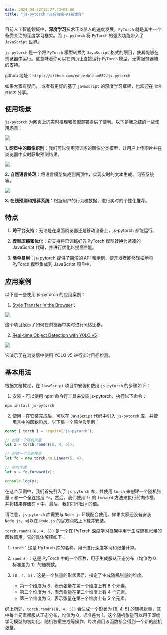 ```yaml
---
date: 2024-04-22T12:27:43+08:00
title: "js-pytorch：开启前端+AI新世界"
---
```


目前人工智能领域中，**深度学习**技术正以惊人的速度发展。`PyTorch` 就是其中一个备受关注的深度学习框架。而 `js-pytorch` 将 `PyTorch` 的强大功能带入了 `JavaScript` 世界。

`js-pytorch` 是一个将 `PyTorch` 模型转换为 `JavaScript` 格式的项目，使其能够在浏览器中运行。这意味着你可以在网页上直接运行 `PyTorch` 模型，无需服务器端的支持。

github 地址：`https://github.com/eduardoleao052/js-pytorch`

如果大家有疑问， 或者有更好的基于 `javascript` 的深度学习框架，也欢迎在 `留言评论区` 分享。

## 使用场景

`js-pytorch` 为网页上的实时推理和模型部署提供了便利。以下是我总结的一些使用场景：

![](../assets/images/articles/05/01.awebp)

**1. 网页中的图像识别**：我们可以使用预训练的图像分类模型，让用户上传图片并在浏览器中实时获取预测结果。

![](../assets/images/articles/05/02.awebp)

**2. 自然语言处理**：将语言模型集成到网页中，实现实时的文本生成、问答系统等。

![](../assets/images/articles/05/03.awebp)

**3. 在线预测和推荐系统**：根据用户的行为和数据，进行实时的个性化推荐。

## 特点

1. **跨平台支持**：无论是在桌面浏览器还是移动设备上，js-pytorch 都能运行。

2. **模型压缩和优化**：它支持将已训练好的 PyTorch 模型转换为紧凑的 JavaScript 代码，并进行优化以提高性能。

3. **简单易用**：js-pytorch 提供了简洁的 API 和示例，使开发者能够轻松地将 PyTorch 模型集成到 JavaScript 项目中。

## 应用案例

以下是一些使用 js-pytorch 的应用案例：

1. [Style Transfer in the Browser](https://github.com/eduardoleao052/Style-Transfer-in-the-Browser)：

![](../assets/images/articles/05/04.awebp)

这个项目展示了如何在浏览器中实时进行风格迁移。

2. [Real-time Object Detection with YOLO v5](https://github.com/eduardoleao052/Real-time_Object_Detection_with_YOLO_v5)：

![](../assets/images/articles/05/05.awebp)

它演示了在浏览器中使用 YOLO v5 进行实时目标检测。

## 基本用法

根据文档教程，在 `JavaScript` 项目中安装和使用 `js-pytorch` 的步骤如下：

1. 安装 - 可以使用 npm 命令行工具来安装 js-pytorch，执行以下命令：

```sh
npm install js-pytorch
```

2. 使用 - 在安装完成后，可以在 `JavaScript` 代码中引入 `js-pytorch` 库，并使用其中的函数和类。以下是一个简单的示例：

```js
const { torch } = require("js-pytorch");

// 创建一个随机张量
let x = torch.randn([8, 4, 5]);

// 创建一个全连接层
let fc = new torch.nn.Linear(5, 4);

// 前向传播
let y = fc.forward(x);

console.log(y);
```

在这个示例中，我们首先引入了 `js-pytorch` 库，并使用 `torch` 来创建一个随机张量 `x` 和一个全连接层 `fc`。然后，我们使用 `fc` 的 `forward` 方法来执行前向传播，并将结果存储在 `y` 中。最后，我们打印出 `y` 的值。

请注意，`js-pytorch` 库需要与 `Node.js` 环境配合使用。如果大家还没有安装 `Node.js`，可以在 `Node.js` 的官方网站上下载并安装。

`torch.randn([8, 4, 5])` 是一个在 PyTorch 深度学习框架中用于生成随机张量的函数调用。它的具体解释如下：

1. `torch`：这是 PyTorch 库的名称，用于进行深度学习和张量计算。
2. `randn()`：这是 PyTorch 中的一个函数，用于生成服从正态分布（均值为 0，标准差为 1）的随机数。
3. `[8, 4, 5]`：这是一个张量的形状表示，指定了生成随机张量的维度。

   - 第一个维度为 8，表示张量在第一个维度上有 8 个元素。
   - 第二个维度为 4，表示张量在第二个维度上有 4 个元素。
   - 第三个维度为 5，表示张量在第三个维度上有 5 个元素。

综上所述，`torch.randn([8, 4, 5])` 会生成一个形状为 \[8, 4, 5\] 的随机张量，其中每个元素都服从正态分布，均值为 0，标准差为 1。这个随机张量可以用于深度学习模型的初始化、随机权重生成等操作。每次调用该函数都会得到一个新的随机张量。
